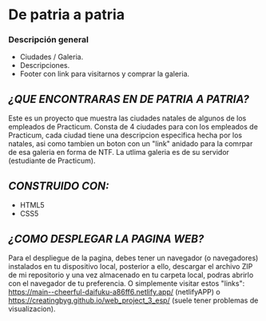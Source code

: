 # De patria a patria

### Descripción general

- Ciudades / Galeria.
- Descripciones.
- Footer con link para visitarnos y comprar la galeria.

## _¿QUE ENCONTRARAS EN DE PATRIA A PATRIA?_

Este es un proyecto que muestra las ciudades natales de algunos de los empleados de Practicum. Consta de 4 ciudades para con los empleados de Practicum, cada ciudad tiene una descripcion especifica hecha por los natales, asi como tambien un boton con un "link" anidado para la comrpar de esa galeria en forma de NTF. La utlima galeria es de su servidor (estudiante de Practicum).

## _CONSTRUIDO CON:_

- HTML5
- CSS5

## _¿COMO DESPLEGAR LA PAGINA WEB?_

Para el despliegue de la pagina, debes tener un navegador (o navegadores) instalados en tu dispositivo local, posterior a ello, descargar el archivo ZIP de mi repositorio y una vez almacenado en tu carpeta local, podras abrirlo con el navegador de tu preferencia. O simplemente visitar estos "links": https://main--cheerful-daifuku-a86ff6.netlify.app/ (netlifyAPP) o https://creatingbyg.github.io/web_project_3_esp/ (suele tener problemas de visualizacion).
